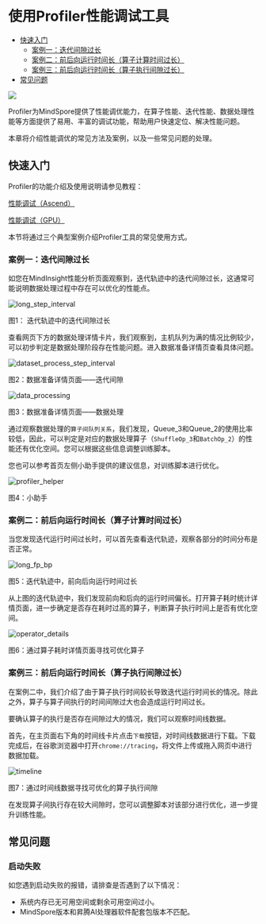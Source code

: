 # 使用Profiler性能调试工具

<!-- TOC -->

- [快速入门](#快速入门)
    - [案例一：迭代间隙过长](#案例一：迭代间隙过长)
    - [案例二：前后向运行时间长（算子计算时间过长）](#案例二：前后向运行时间长（算子计算时间过长）)
    - [案例三：前后向运行时间长（算子执行间隙过长）](#案例三：前后向运行时间长（算子执行间隙过长）)
- [常见问题](#常见问题)

<!-- /TOC -->

<a href="https://gitee.com/mindspore/docs/blob/master/docs/migration_guide/source_zh_cn/performance_optimization.md" target="_blank"><img src="https://gitee.com/mindspore/docs/raw/master/resource/_static/logo_source.png"></a>

Profiler为MindSpore提供了性能调优能力，在算子性能、迭代性能、数据处理性能等方面提供了易用、丰富的调试功能，帮助用户快速定位、解决性能问题。

本章将介绍性能调优的常见方法及案例，以及一些常见问题的处理。

## 快速入门

Profiler的功能介绍及使用说明请参见教程：

[性能调试（Ascend）](https://www.mindspore.cn/tutorial/training/zh-CN/master/advanced_use/performance_profiling_ascend.html)

[性能调试（GPU）](https://www.mindspore.cn/tutorial/training/zh-CN/master/advanced_use/performance_profiling_gpu.html)

本节将通过三个典型案例介绍Profiler工具的常见使用方式。

### 案例一：迭代间隙过长

如您在MindInsight性能分析页面观察到，迭代轨迹中的迭代间隙过长，这通常可能说明数据处理过程中存在可以优化的性能点。

![long_step_interval](images/profiler_case1_long_step_interval.png)

图1： 迭代轨迹中的迭代间隙过长

查看网页下方的数据处理详情卡片，我们观察到，主机队列为满的情况比例较少，可以初步判定是数据处理阶段存在性能问题。进入数据准备详情页查看具体问题。

![dataset_process_step_interval](images/profiler_case1_dataset_process_step_interval.png)

图2：数据准备详情页面——迭代间隙

![data_processing](images/profiler_case1_data_processing.png)

图3：数据准备详情页面——数据处理

通过观察数据处理的```算子间队列关系```，我们发现，Queue_3和Queue_2的使用比率较低，因此，可以判定是对应的数据处理算子（```ShuffleOp_3```和```BatchOp_2```）的性能还有优化空间。您可以根据这些信息调整训练脚本。

您也可以参考首页左侧小助手提供的建议信息，对训练脚本进行优化。

![profiler_helper](images/profiler_case1_helper.png)

图4：小助手

### 案例二：前后向运行时间长（算子计算时间过长）

当您发现迭代运行时间过长时，可以首先查看迭代轨迹，观察各部分的时间分布是否正常。

![long_fp_bp](images/profiler_case2_long_fpbp.png)

图5：迭代轨迹中，前向后向运行时间过长

从上图的迭代轨迹中，我们发现前向和后向的运行时间偏长。打开算子耗时统计详情页面，进一步确定是否存在耗时过高的算子，判断算子执行时间上是否有优化空间。

![operator_details](images/profiler_case2_operator_details.png)

图6：通过算子耗时详情页面寻找可优化算子

### 案例三：前后向运行时间长（算子执行间隙过长）

在案例二中，我们介绍了由于算子执行时间较长导致迭代运行时间长的情况。除此之外，算子与算子间执行的时间间隙过大也会造成运行时间过长。

要确认算子的执行是否存在间隙过大的情况，我们可以观察时间线数据。

首先，在主页面右下角的时间线卡片点击```下载```按钮，对时间线数据进行下载。下载完成后，在谷歌浏览器中打开```chrome://tracing```，将文件上传或拖入网页中进行数据加载。

![timeline](images/profiler_case3_timeline.png)

图7：通过时间线数据寻找可优化的算子执行间隙

在发现算子间执行存在较大间隙时，您可以调整脚本对该部分进行优化，进一步提升训练性能。

## 常见问题

### 启动失败

如您遇到启动失败的报错，请排查是否遇到了以下情况：

- 系统内存已无可用空间或剩余可用空间过小。
- MindSpore版本和昇腾AI处理器软件配套包版本不匹配。
